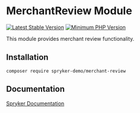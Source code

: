 # MerchantReview Module
[![Latest Stable Version](https://poser.pugx.org/spryker-demo/merchant-review/v/stable.svg)](https://packagist.org/packages/spryker-demo/merchant-review)
[![Minimum PHP Version](https://img.shields.io/badge/php-%3E%3D%207.4-8892BF.svg)](https://php.net/)

This module provides merchant review functionality.

## Installation

```
composer require spryker-demo/merchant-review
```

## Documentation

[Spryker Documentation](https://academy.spryker.com/developing_with_spryker/module_guide/modules.html)
